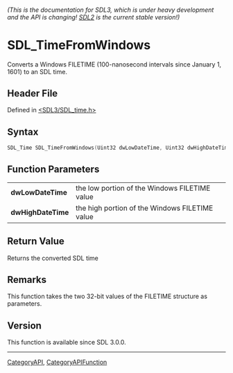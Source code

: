 ###### (This is the documentation for SDL3, which is under heavy development and the API is changing! [SDL2](https://wiki.libsdl.org/SDL2/) is the current stable version!)
# SDL_TimeFromWindows

Converts a Windows FILETIME (100-nanosecond intervals since January 1, 1601) to an SDL time.

## Header File

Defined in [<SDL3/SDL_time.h>](https://github.com/libsdl-org/SDL/blob/main/include/SDL3/SDL_time.h)

## Syntax

```c
SDL_Time SDL_TimeFromWindows(Uint32 dwLowDateTime, Uint32 dwHighDateTime);

```

## Function Parameters

|                        |                                                |
| ---------------------- | ---------------------------------------------- |
| **dwLowDateTime**      | the low portion of the Windows FILETIME value  |
| **dwHighDateTime**     | the high portion of the Windows FILETIME value |

## Return Value

Returns the converted SDL time

## Remarks

This function takes the two 32-bit values of the FILETIME structure as
parameters.

## Version

This function is available since SDL 3.0.0.

----
[CategoryAPI](CategoryAPI), [CategoryAPIFunction](CategoryAPIFunction)

